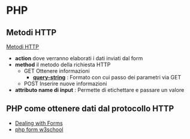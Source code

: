 # PHP


## Metodi HTTP

[Metodi HTTP](https://it.wikipedia.org/wiki/Hypertext_Transfer_Protocol#Messaggio_di_richiesta)


- **action** dove verranno elaborati i dati inviati dal form
- **method** il metodo della richiesta HTTP
    - GET Ottenere informazioni
        - [**query-string**](https://it.wikipedia.org/wiki/Query_string) : Formato con cui passo dei parametri via GET
    - POST Inserire nuove informazioni
- **attributo name di input** : Permette di etichettare e passare un valore



## PHP come ottenere dati dal protocollo HTTP

 - [Dealing with Forms](https://www.php.net/manual/en/tutorial.forms.php)
 - [php form w3school](https://www.w3schools.com/php/php_forms.asp)


